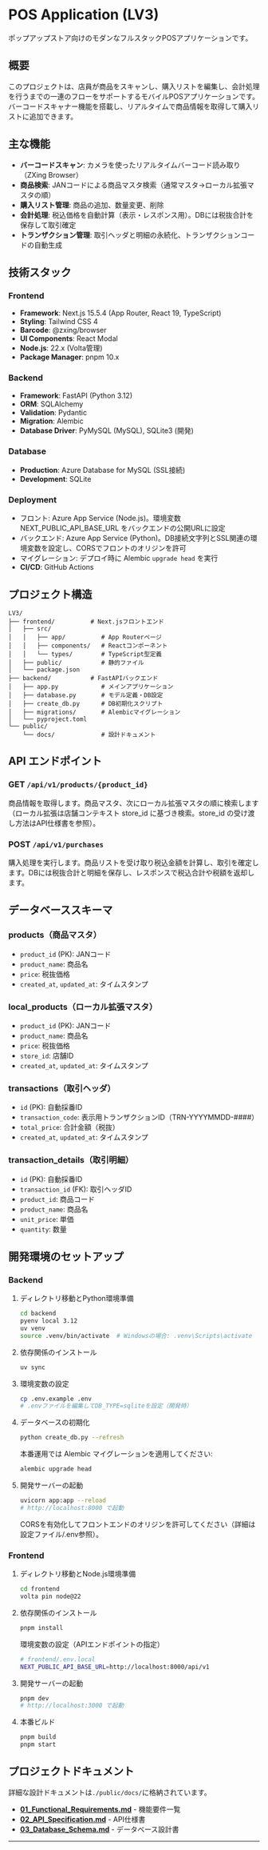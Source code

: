 # POS Application (LV3)

ポップアップストア向けのモダンなフルスタックPOSアプリケーションです。

## 概要

このプロジェクトは、店員が商品をスキャンし、購入リストを編集し、会計処理を行うまでの一連のフローをサポートするモバイルPOSアプリケーションです。バーコードスキャナー機能を搭載し、リアルタイムで商品情報を取得して購入リストに追加できます。

## 主な機能

- **バーコードスキャン**: カメラを使ったリアルタイムバーコード読み取り（ZXing Browser）
- **商品検索**: JANコードによる商品マスタ検索（通常マスタ→ローカル拡張マスタの順）
- **購入リスト管理**: 商品の追加、数量変更、削除
- **会計処理**: 税込価格を自動計算（表示・レスポンス用）。DBには税抜合計を保存して取引確定
- **トランザクション管理**: 取引ヘッダと明細の永続化、トランザクションコードの自動生成

## 技術スタック

### Frontend

- **Framework**: Next.js 15.5.4 (App Router, React 19, TypeScript)
- **Styling**: Tailwind CSS 4
- **Barcode**: @zxing/browser
- **UI Components**: React Modal
- **Node.js**: 22.x (Volta管理)
- **Package Manager**: pnpm 10.x

### Backend

- **Framework**: FastAPI (Python 3.12)
- **ORM**: SQLAlchemy
- **Validation**: Pydantic
- **Migration**: Alembic
- **Database Driver**: PyMySQL (MySQL), SQLite3 (開発)

### Database

- **Production**: Azure Database for MySQL (SSL接続)
- **Development**: SQLite

### Deployment

- フロント: Azure App Service (Node.js)。環境変数 NEXT_PUBLIC_API_BASE_URL をバックエンドの公開URLに設定
- バックエンド: Azure App Service (Python)。DB接続文字列とSSL関連の環境変数を設定し、CORSでフロントのオリジンを許可
- マイグレーション: デプロイ時に Alembic `upgrade head` を実行
- **CI/CD**: GitHub Actions

## プロジェクト構造

```text
LV3/
├── frontend/          # Next.jsフロントエンド
│   ├── src/
│   │   ├── app/          # App Routerページ
│   │   ├── components/   # Reactコンポーネント
│   │   └── types/        # TypeScript型定義
│   ├── public/           # 静的ファイル
│   └── package.json
├── backend/           # FastAPIバックエンド
│   ├── app.py            # メインアプリケーション
│   ├── database.py       # モデル定義・DB設定
│   ├── create_db.py      # DB初期化スクリプト
│   ├── migrations/       # Alembicマイグレーション
│   └── pyproject.toml
└── public/
    └── docs/             # 設計ドキュメント
```

## API エンドポイント

### GET `/api/v1/products/{product_id}`

商品情報を取得します。商品マスタ、次にローカル拡張マスタの順に検索します（ローカル拡張は店舗コンテキスト store_id に基づき検索。store_id の受け渡し方法はAPI仕様書を参照）。

### POST `/api/v1/purchases`

購入処理を実行します。商品リストを受け取り税込金額を計算し、取引を確定します。DBには税抜合計と明細を保存し、レスポンスで税込合計や税額を返却します。

## データベーススキーマ

### products（商品マスタ）

- `product_id` (PK): JANコード
- `product_name`: 商品名
- `price`: 税抜価格
- `created_at`, `updated_at`: タイムスタンプ

### local_products（ローカル拡張マスタ）

- `product_id` (PK): JANコード
- `product_name`: 商品名
- `price`: 税抜価格
- `store_id`: 店舗ID
- `created_at`, `updated_at`: タイムスタンプ

### transactions（取引ヘッダ）

- `id` (PK): 自動採番ID
- `transaction_code`: 表示用トランザクションID（TRN-YYYYMMDD-####）
- `total_price`: 合計金額（税抜）
- `created_at`, `updated_at`: タイムスタンプ

### transaction_details（取引明細）

- `id` (PK): 自動採番ID
- `transaction_id` (FK): 取引ヘッダID
- `product_id`: 商品コード
- `product_name`: 商品名
- `unit_price`: 単価
- `quantity`: 数量

## 開発環境のセットアップ

### Backend

1. ディレクトリ移動とPython環境準備

    ```bash
    cd backend
    pyenv local 3.12
    uv venv
    source .venv/bin/activate  # Windowsの場合: .venv\Scripts\activate
    ```

2. 依存関係のインストール

    ```bash
    uv sync
    ```

3. 環境変数の設定

    ```bash
    cp .env.example .env
    # .envファイルを編集してDB_TYPE=sqliteを設定（開発時）
    ```

4. データベースの初期化

    ```bash
    python create_db.py --refresh
    ```

    本番運用では Alembic マイグレーションを適用してください:

    ```bash
    alembic upgrade head
    ```

5. 開発サーバーの起動

    ```bash
    uvicorn app:app --reload
    # http://localhost:8000 で起動
    ```

    CORSを有効化してフロントエンドのオリジンを許可してください（詳細は設定ファイル/.env参照）。

### Frontend

1. ディレクトリ移動とNode.js環境準備

    ```bash
    cd frontend
    volta pin node@22
    ```

2. 依存関係のインストール

    ```bash
    pnpm install
    ```

    環境変数の設定（APIエンドポイントの指定）

    ```bash
    # frontend/.env.local
    NEXT_PUBLIC_API_BASE_URL=http://localhost:8000/api/v1
    ```

3. 開発サーバーの起動

    ```bash
    pnpm dev
    # http://localhost:3000 で起動
    ```

4. 本番ビルド

    ```bash
    pnpm build
    pnpm start
    ```

## プロジェクトドキュメント

詳細な設計ドキュメントは`./public/docs/`に格納されています。

- [**01_Functional_Requirements.md**](./public/docs/01_Functional_Requirements.md) - 機能要件一覧
- [**02_API_Specification.md**](./public/docs/02_API_Specification.md) - API仕様書
- [**03_Database_Schema.md**](./public/docs/03_Database_Schema.md) - データベース設計書

---
